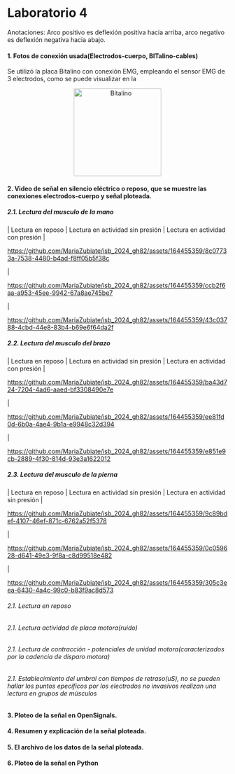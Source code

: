 
# Laboratorio 4


Anotaciones: Arco positivo es deflexión positiva hacia arriba, arco negativo es deflexión negativa hacia abajo.
#### 1. Fotos de conexión usada(Electrodos-cuerpo, BITalino-cables)
Se utilizó la placa Bitalino con conexión EMG, empleando el sensor EMG de 3 electrodos, como se puede visualizar en la 

<p align="center">
  <img src="https://github.com/MariaZubiate/isb_2024_gh82/assets/164455359/be068f65-d8cb-4049-86eb-769473c3d3de" alt="Bitalino" width="200">
</p>



#### 2. Video de señal en silencio eléctrico o reposo, que se muestre las conexiones electrodos-cuerpo y señal ploteada.


##### 2.1. Lectura del musculo de la mano


| Lectura en reposo  | Lectura en actividad sin presión | Lectura en actividad con presión 
| 

https://github.com/MariaZubiate/isb_2024_gh82/assets/164455359/8c07733a-7538-4480-b4ad-f8ff05b5f38c

 | 


https://github.com/MariaZubiate/isb_2024_gh82/assets/164455359/ccb2f6aa-a953-45ee-9942-67a8ae745be7



 | 

https://github.com/MariaZubiate/isb_2024_gh82/assets/164455359/43c03788-4cbd-44e8-83b4-b69e6f64da2f



##### 2.2. Lectura del musculo del brazo
| Lectura en reposo  | Lectura en actividad sin presión | Lectura en actividad con presión 
|

https://github.com/MariaZubiate/isb_2024_gh82/assets/164455359/ba43d724-7204-4ad6-aaed-bf3308490e7e

  | 

https://github.com/MariaZubiate/isb_2024_gh82/assets/164455359/ee81fd0d-6b0a-4ae4-9b1a-e9948c32d394

 | 

https://github.com/MariaZubiate/isb_2024_gh82/assets/164455359/e851e9cb-2889-4f30-814d-93e3a1622012

 

##### 2.3. Lectura del musculo de la pierna
| Lectura en reposo  | Lectura en actividad sin presión | Lectura en actividad sin presión 
| 

https://github.com/MariaZubiate/isb_2024_gh82/assets/164455359/9c89bdef-4107-46ef-871c-6762a52f5378

 | 

https://github.com/MariaZubiate/isb_2024_gh82/assets/164455359/0c059628-d641-49e3-9f8a-c8d99518e482

 | 

https://github.com/MariaZubiate/isb_2024_gh82/assets/164455359/305c3eea-6430-4a4c-99c0-b83f9ac8d573






###### 2.1. Lectura en reposo
###### 2.1. Lectura actividad de placa motora(ruido)
###### 2.1. Lectura de contracción - potenciales de unidad motora(caracterizados por la cadencia de disparo motora)
###### 2.1. Establecimiento del umbral con tiempos de retraso(uS), no se pueden hallar los puntos epecíficos por los electrodos no invasivos realizan una lectura en grupos de músculos

 
#### 3. Ploteo de la señal en OpenSignals.

#### 4. Resumen y explicación de la señal ploteada.

#### 5. El archivo de los datos de la señal ploteada.

#### 6. Ploteo de la señal en Python

